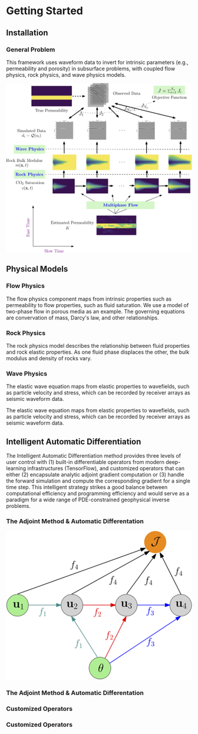 # Getting Started


## Installation



### General Problem

This framework uses waveform data to invert for intrinsic parameters (e.g., permeability and porosity) in subsurface problems, with coupled flow physics, rock physics, and wave physics models.

![](assets/diagram.png)

## Physical Models

### Flow Physics
The flow physics component maps from intrinsic properties such as permeability to flow properties, such as fluid saturation. We use a model of two-phase flow in porous media as an example. The governing equations are convervation of mass, Darcy's law, and other relationships.

### Rock Physics
The rock physics model describes the relationship between fluid properties and rock elastic properties. As one fluid phase displaces the other, the bulk modulus and density of rocks vary. 

### Wave Physics
The elastic wave equation maps from elastic properties to wavefields, such as particle velocity and stress, which can be recorded by receiver arrays as seismic waveform data.

The elastic wave equation maps from elastic properties to wavefields, such as particle velocity and stress, which can be recorded by receiver arrays as seismic waveform data.



## Intelligent Automatic Differentiation

The Intelligent Automatic Differentiation method provides three levels of user control with (1) built-in differentiable operators from modern deep-learning infrastructures (TensorFlow), and customized operators that can either (2) encapsulate analytic adjoint gradient computation or (3) handle the forward simulation and compute the corresponding gradient for a single time step. This intelligent strategy strikes a good balance between computational efficiency and programming efficiency and would serve as a paradigm for a wide range of PDE-constrained geophysical inverse problems.

###	The Adjoint Method & Automatic Differentation

![](./assets/flow_comp_graph.png)


### The Adjoint Method & Automatic Differentation

### Customized Operators

###	Customized Operators

